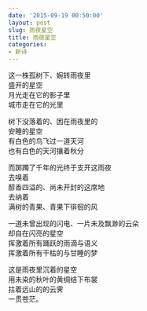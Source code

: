 ```yaml
---
date: '2015-09-19 00:50:00'
layout: post
slug: 雨夜星空
title: 雨夜星空
categories:
- 新诗
---
```

这一株孤树下、婉转雨夜里  
盛开的星空  
月光走在它的影子里  
城市走在它的光里

树下没落着的、困在雨夜里的  
安睡的星空  
有白色的鸟飞过一道天河  
也有白色的天河攘着秋分

而踯躅了千年的光终于支开这雨夜  
去嗅着  
醇香四溢的、尚未开封的这席地  
去纳着  
满树的青果、青果下徘徊的风

一道未曾出现的闪电、一片未及飘渺的云朵  
却自在闪亮的星空  
挥激着所有踊跃的雨滴与语义  
挥激着所有干枯的与甘睡的梦

这是雨夜里沉着的星空  
用未染的秋叶的黄绸结下布裳  
拄着远山的的云霁  
一贯苍茫。
